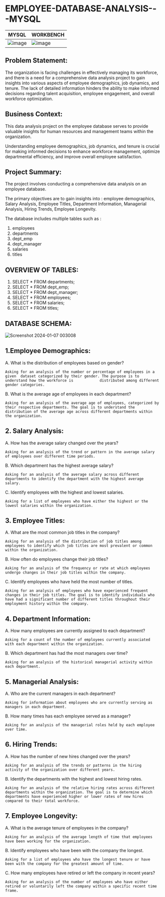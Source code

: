 # EMPLOYEE-DATABASE-ANALYSIS---MYSQL

| MYSQL              |  WORKBENCH               |
| ---------------------- | ---------------------- |
| ![image](https://github.com/arjundomle07/EMPLOYEE-DATABASE-ANALYSIS---MYSQL/assets/123333114/409eb1e8-398b-421e-9f48-2f3284ca24d3)  | ![image](https://github.com/arjundomle07/EMPLOYEE-DATABASE-ANALYSIS---MYSQL/assets/123333114/14a4ce84-e35e-4c40-8e61-9053acc0f6b5)|


## Problem Statement:

The organization is facing challenges in effectively managing its workforce, and there is a need for a comprehensive data analysis project to gain insights into various aspects of employee demographics, job dynamics, and tenure. The lack of detailed information hinders the ability to make informed decisions regarding talent acquisition, employee engagement, and overall workforce optimization.


## Business Context:

This data analysis project on the employee database serves to provide valuable insights for human resources and management teams within the organization.

Understanding employee demographics, job dynamics, and tenure is crucial for making informed decisions to enhance workforce management, optimize departmental efficiency, and improve overall employee satisfaction.


## Project Summary:

The project involves conducting a comprehensive data analysis on an employee database.

The primary objectives are to gain insights into : employee demographics, Salary Analysis, Employee Titles,  Department Information, Managerial Analysis, Hiring Trends, Employee Longevity.

The database includes multiple tables such as :
1. employees 
2. departments
3. dept_emp
4. dept_manager
5. salaries
6. titles


## OVERVIEW OF TABLES:
1. SELECT * FROM departments;
2. SELECT * FROM dept_emp;
3. SELECT * FROM dept_manager;
4. SELECT * FROM employees;
5. SELECT * FROM salaries;
6. SELECT * FROM titles;


## DATABASE SCHEMA:

![Screenshot 2024-01-07 003008](https://github.com/arjundomle07/EMPLOYEE-DATABASE-ANALYSIS---MYSQL/assets/123333114/fb98db40-6663-4ef7-be86-f1856caedff6)


## 1.Employee Demographics:

A. What is the distribution of employees based on gender?

    Asking for an analysis of the number or percentage of employees in a given  dataset categorized by their gender. The purpose is to understand how the workforce is            distributed among different gender categories.
    

B. What is the average age of employees in each department?

    Asking for an analysis of the average age of employees, categorized by their respective departments. The goal is to understand the distribution of the average age across different departments within the organization.


## 2. Salary Analysis:

A. How has the average salary changed over the years?

    Asking for an analysis of the trend or pattern in the average salary of employees over different time periods.

B. Which department has the highest average salary?

    Asking for an analysis of the average salary across different departments to identify the department with the highest average salary.

C. Identify employees with the highest and lowest salaries.

    Asking for a list of employees who have either the highest or the lowest salaries within the organization.  


## 3. Employee Titles:

A. What are the most common job titles in the company?

    Asking for an analysis of the distribution of job titles among employees to identify which job titles are most prevalent or common within the organization.

B. How often do employees change their job titles?

    Asking for an analysis of the frequency or rate at which employees undergo changes in their job titles within the company.

C. Identify employees who have held the most number of titles.

    Asking for an analysis of employees who have experienced frequent changes in their job titles. The goal is to identify individuals who have had a significant number of different titles throughout their employment history within the company.


## 4. Department Information:

A. How many employees are currently assigned to each department?

    Asking for a count of the number of employees currently associated with each department within the organization.

B. Which department has had the most managers over time?

    Asking for an analysis of the historical managerial activity within each department.


## 5. Managerial Analysis:

A. Who are the current managers in each department?

    Asking for information about employees who are currently serving as managers in each department.

B. How many times has each employee served as a manager?

    Asking for an analysis of the managerial roles held by each employee over time.


## 6. Hiring Trends:

A. How has the number of new hires changed over the years?

    Asking for an analysis of the trends or patterns in the hiring activity of the organization over different years.

B. Identify the departments with the highest and lowest hiring rates.

    Asking for an analysis of the relative hiring rates across different departments within the organization. The goal is to determine which departments have experienced higher or lower rates of new hires compared to their total workforce.


## 7. Employee Longevity:

A. What is the average tenure of employees in the company?

    Asking for an analysis of the average length of time that employees have been working for the organization.

B. Identify employees who have been with the company the longest.

    Asking for a list of employees who have the longest tenure or have been with the company for the greatest amount of time.

C. How many employees have retired or left the company in recent years?

    Asking for an analysis of the number of employees who have either retired or voluntarily left the company within a specific recent time frame.






